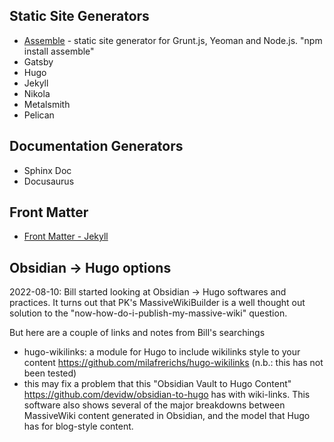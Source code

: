 ## Static Site Generators
- [Assemble](https://assemble.io/) - static site generator for Grunt.js, Yeoman and Node.js. "npm install assemble"
- Gatsby
- Hugo
- Jekyll
- Nikola
- Metalsmith
- Pelican

## Documentation Generators

- Sphinx Doc
- Docusaurus

## Front Matter
- [Front Matter - Jekyll](https://jekyllrb.com/docs/front-matter/)

## Obsidian -> Hugo options
2022-08-10: Bill started looking at Obsidian -> Hugo softwares and practices. It turns out that PK's MassiveWikiBuilder is a well thought out solution to the "now-how-do-i-publish-my-massive-wiki" question.

But here are a couple of links and notes from Bill's searchings
 - hugo-wikilinks: a module for Hugo to include wikilinks style to your content <https://github.com/milafrerichs/hugo-wikilinks> (n.b.: this has not been tested)
 - this may fix a problem that this "Obsidian Vault to Hugo Content" <https://github.com/devidw/obsidian-to-hugo> has with wiki-links. This software also shows several of the major breakdowns between MassiveWiki content generated in Obsidian, and the model that Hugo has for blog-style content.

